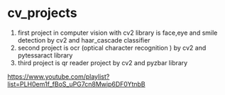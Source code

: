 # cv_projects
1. first project in computer vision with cv2 library is face,eye and smile detection by cv2 and haar_cascade classifier
2. second project is ocr (optical character recognition ) by cv2 and pytessaract library 
3. third project is qr reader project  by   cv2 and pyzbar library



https://www.youtube.com/playlist?list=PLH0em1f_fBoS_uPG7cn8Mwip6DF0YtnbB
